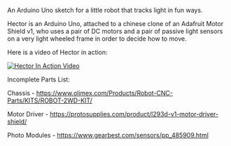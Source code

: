 An Arduino Uno sketch for a little robot that tracks light in fun ways.

Hector is an Arduino Uno, attached to a chinese clone of an Adafruit Motor Shield v1, who uses a pair of DC motors and a pair of passive light sensors on a very light wheeled frame in order to decide how to move.

Here is a video of Hector in action:

[![Hector In Action Video](https://img.youtube.com/vi/kVAElGxmYSs/0.jpg)](https://www.youtube.com/watch?v=kVAElGxmYSs)

Incomplete Parts List:

Chassis       - https://www.olimex.com/Products/Robot-CNC-Parts/KITS/ROBOT-2WD-KIT/

Motor Driver  - https://protosupplies.com/product/l293d-v1-motor-driver-shield/

Photo Modules - https://www.gearbest.com/sensors/pp_485909.html


